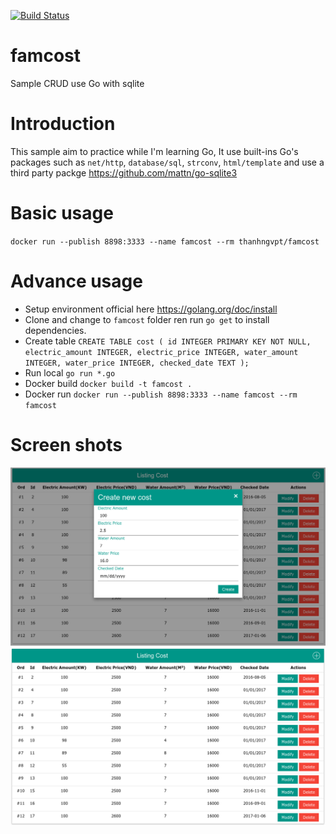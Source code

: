[![Build Status](https://travis-ci.org/thanhngvpt/famcost.svg?branch=master)](https://travis-ci.org/thanhngvpt/famcost)

# famcost
Sample CRUD use Go with sqlite

# Introduction
This sample aim to practice while I'm learning Go, It use built-ins Go's packages such as `net/http`, `database/sql`, `strconv`, 
`html/template` and use a third party packge https://github.com/mattn/go-sqlite3

# Basic usage
`docker run --publish 8898:3333 --name famcost --rm thanhngvpt/famcost`


# Advance usage
- Setup environment official here https://golang.org/doc/install
- Clone and change to `famcost` folder ren run `go get` to install dependencies.
- Create table `
CREATE TABLE cost
(
    id INTEGER PRIMARY KEY NOT NULL,
    electric_amount INTEGER,
    electric_price INTEGER,
    water_amount INTEGER,
    water_price INTEGER,
    checked_date TEXT
);
`
- Run local `go run *.go`
- Docker build `docker build -t famcost .`
- Docker run `docker run --publish 8898:3333 --name famcost --rm famcost`

# Screen shots
![Creating](statics/images/create.png "create")
![Creating](statics/images/list.png "create")

